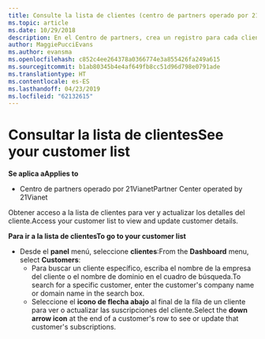 ```yaml
---
title: Consulte la lista de clientes (centro de partners operado por 21Vianet)
ms.topic: article
ms.date: 10/29/2018
description: En el Centro de partners, crea un registro para cada cliente, y puede revisar o actualizar esta información en cualquier momento.
author: MaggiePucciEvans
ms.author: evansma
ms.openlocfilehash: c852c4ee264378a0366774e3a855426fa249a615
ms.sourcegitcommit: b1ab80345b4e4af649fb8cc51d96d798e0791ade
ms.translationtype: HT
ms.contentlocale: es-ES
ms.lasthandoff: 04/23/2019
ms.locfileid: "62132615"
---
```

# <a name="see-your-customer-list"></a><span data-ttu-id="2eb4a-103">Consultar la lista de clientes</span><span class="sxs-lookup"><span data-stu-id="2eb4a-103">See your customer list</span></span>

<span data-ttu-id="2eb4a-104">**Se aplica a**</span><span class="sxs-lookup"><span data-stu-id="2eb4a-104">**Applies to**</span></span>

-   <span data-ttu-id="2eb4a-105">Centro de partners operado por 21Vianet</span><span class="sxs-lookup"><span data-stu-id="2eb4a-105">Partner Center operated by 21Vianet</span></span>


<span data-ttu-id="2eb4a-106">Obtener acceso a la lista de clientes para ver y actualizar los detalles del cliente.</span><span class="sxs-lookup"><span data-stu-id="2eb4a-106">Access your customer list to view and update customer details.</span></span>

<span data-ttu-id="2eb4a-107">**Para ir a la lista de clientes**</span><span class="sxs-lookup"><span data-stu-id="2eb4a-107">**To go to your customer list**</span></span>

-   <span data-ttu-id="2eb4a-108">Desde el **panel** menú, seleccione **clientes**:</span><span class="sxs-lookup"><span data-stu-id="2eb4a-108">From the **Dashboard** menu, select **Customers**:</span></span>
    -   <span data-ttu-id="2eb4a-109">Para buscar un cliente específico, escriba el nombre de la empresa del cliente o el nombre de dominio en el cuadro de búsqueda.</span><span class="sxs-lookup"><span data-stu-id="2eb4a-109">To search for a specific customer, enter the customer's company name or domain name in the search box.</span></span> 
    -   <span data-ttu-id="2eb4a-110">Seleccione el **icono de flecha abajo** al final de la fila de un cliente para ver o actualizar las suscripciones del cliente.</span><span class="sxs-lookup"><span data-stu-id="2eb4a-110">Select the **down arrow icon** at the end of a customer's row to see or update that customer's subscriptions.</span></span> 

 

 




